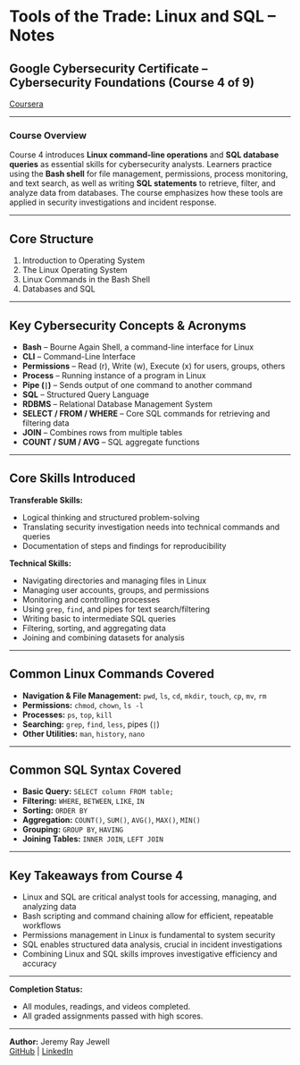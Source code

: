 # Tools of the Trade: Linux and SQL – Notes  

## Google Cybersecurity Certificate – Cybersecurity Foundations (Course 4 of 9) 

[Coursera](https://www.coursera.org/learn/linux-and-sql/home/welcome)

---

### **Course Overview**  
Course 4 introduces **Linux command-line operations** and **SQL database queries** as essential skills for cybersecurity analysts. Learners practice using the **Bash shell** for file management, permissions, process monitoring, and text search, as well as writing **SQL statements** to retrieve, filter, and analyze data from databases. The course emphasizes how these tools are applied in security investigations and incident response.  

---

## **Core Structure**  
1. Introduction to Operating System  
2. The Linux Operating System
3. Linux Commands in the Bash Shell
4. Databases and SQL

---

## **Key Cybersecurity Concepts & Acronyms**  
- **Bash** – Bourne Again Shell, a command-line interface for Linux  
- **CLI** – Command-Line Interface  
- **Permissions** – Read (r), Write (w), Execute (x) for users, groups, others  
- **Process** – Running instance of a program in Linux  
- **Pipe (`|`)** – Sends output of one command to another command  
- **SQL** – Structured Query Language  
- **RDBMS** – Relational Database Management System  
- **SELECT / FROM / WHERE** – Core SQL commands for retrieving and filtering data  
- **JOIN** – Combines rows from multiple tables  
- **COUNT / SUM / AVG** – SQL aggregate functions  

---

## **Core Skills Introduced**  

**Transferable Skills:**  
- Logical thinking and structured problem-solving  
- Translating security investigation needs into technical commands and queries  
- Documentation of steps and findings for reproducibility  

**Technical Skills:**  
- Navigating directories and managing files in Linux  
- Managing user accounts, groups, and permissions  
- Monitoring and controlling processes  
- Using `grep`, `find`, and pipes for text search/filtering  
- Writing basic to intermediate SQL queries  
- Filtering, sorting, and aggregating data  
- Joining and combining datasets for analysis  

---

## **Common Linux Commands Covered**  
- **Navigation & File Management:** `pwd`, `ls`, `cd`, `mkdir`, `touch`, `cp`, `mv`, `rm`  
- **Permissions:** `chmod`, `chown`, `ls -l`  
- **Processes:** `ps`, `top`, `kill`  
- **Searching:** `grep`, `find`, `less`, pipes (`|`)  
- **Other Utilities:** `man`, `history`, `nano`  

---

## **Common SQL Syntax Covered**  
- **Basic Query:** `SELECT column FROM table;`  
- **Filtering:** `WHERE`, `BETWEEN`, `LIKE`, `IN`  
- **Sorting:** `ORDER BY`  
- **Aggregation:** `COUNT()`, `SUM()`, `AVG()`, `MAX()`, `MIN()`  
- **Grouping:** `GROUP BY`, `HAVING`  
- **Joining Tables:** `INNER JOIN`, `LEFT JOIN`  

---

## **Key Takeaways from Course 4**  
- Linux and SQL are critical analyst tools for accessing, managing, and analyzing data  
- Bash scripting and command chaining allow for efficient, repeatable workflows  
- Permissions management in Linux is fundamental to system security  
- SQL enables structured data analysis, crucial in incident investigations  
- Combining Linux and SQL skills improves investigative efficiency and accuracy  

---

**Completion Status:**
- All modules, readings, and videos completed.
- All graded assignments passed with high scores.

---

**Author:** Jeremy Ray Jewell  
[GitHub](https://github.com/jeremyrayjewell) | [LinkedIn](https://www.linkedin.com/in/jeremyrayjewell)  
